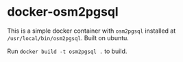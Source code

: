 # docker-osm2pgsql

This is a simple docker container with `osm2pgsql` installed at `/usr/local/bin/osm2pgsql`. Built on ubuntu.

Run `docker build -t osm2pgsql .` to build.
